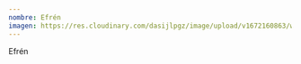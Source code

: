 ```yaml
---
nombre: Efrén
imagen: https://res.cloudinary.com/dasijlpgz/image/upload/v1672160863/web/nosotros.jpg
---
```

E﻿frén